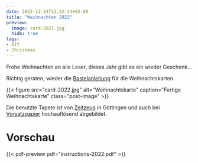 ```yaml
---
date: 2022-12-24T12:22:44+02:00
title: "Weihnachten 2022"
preview:
  image: card-2021.jpg
  hide: true
tags:
- DIY
- Christmas
---
```


Frohe Weihnachten an alle Leser, dieses Jahr gibt es ein wieder Geschenk...
<!--more-->

Richtig geraten, wieder die [Bastelanleitung](./instructions-2022.pdf) für die Weihnachtskarten.

{{< figure src="card-2022.jpg" alt="Weihnachtskarte" caption="Fertige Weihnachtskarte"  class="post-image" >}}

Die benutzte Tapete ist von [Zeitzeug](http://zeitzeug.de/) in Göttingen und auch bei [Vorsatzpapier](https://vorsatzpapier.projektemacher.org/post/tapete-17/) hochauflösend abgebildet.

# Vorschau

{{< pdf-preview pdf="instructions-2022.pdf" >}}
